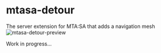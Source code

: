 # mtasa-detour
The server extension for MTA:SA that adds a navigation mesh
![mtasa-detour-preview](https://github.com/tederis/mtasa-detour/assets/12121551/1cf56319-6555-4253-aa5d-2ae5072c2a51)

Work in progress...
